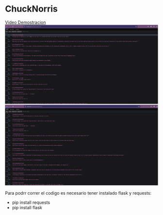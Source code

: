 # ChuckNorris

[Video Demostracion](https://youtu.be/Gk59KLzCfso)
![Funcionamiento](https://github.com/andreaeliasc/ChuckNorris/blob/main/5DDB5A56-5127-45BD-8ABE-C60A415BF559.jpeg)
![Funcionamiento](https://github.com/andreaeliasc/ChuckNorris/blob/main/FC701C7C-2A19-43AC-B26B-BF5EC448BF66.jpeg)

Para podrr correr el codigo es necesario tener instalado flask y requests:

- pip install requests 
- pip install flask
